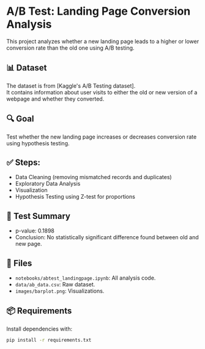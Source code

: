 # A/B Test: Landing Page Conversion Analysis

This project analyzes whether a new landing page leads to a higher or lower conversion rate than the old one using A/B testing.

## 📊 Dataset

The dataset is from [Kaggle's A/B Testing dataset].  
It contains information about user visits to either the old or new version of a webpage and whether they converted.

## 🔍 Goal

Test whether the new landing page increases or decreases conversion rate using hypothesis testing.

## ✅ Steps:

- Data Cleaning (removing mismatched records and duplicates)
- Exploratory Data Analysis
- Visualization
- Hypothesis Testing using Z-test for proportions

## 🧪 Test Summary

- p-value: 0.1898
- Conclusion: No statistically significant difference found between old and new page.

## 📁 Files

- `notebooks/abtest_landingpage.ipynb`: All analysis code.
- `data/ab_data.csv`: Raw dataset.
- `images/barplot.png`: Visualizations.

## 📦 Requirements

Install dependencies with:

```bash
pip install -r requirements.txt
```
